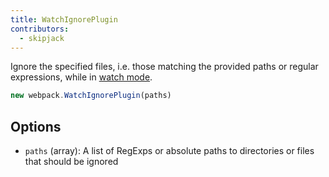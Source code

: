 ```yaml
---
title: WatchIgnorePlugin
contributors:
  - skipjack
---
```


Ignore the specified files, i.e. those matching the provided paths or regular expressions, while in [watch mode](/configuration/watch).

``` javascript
new webpack.WatchIgnorePlugin(paths)
```


## Options

- `paths` (array): A list of RegExps or absolute paths to directories or files that should be ignored
